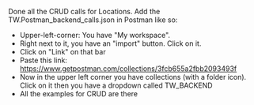 Done all the CRUD calls for Locations. Add the TW.Postman_backend_calls.json in Postman like so:

- Upper-left-corner: You have "My workspace".
- Right next to it, you have an "import" button. Click on it.
- Click on "Link" on that bar
- Paste this link: https://www.getpostman.com/collections/3fcb655a2fbb2093493f
- Now in the upper left corner you have collections (with a folder icon). Click on it then you have a dropdown called TW_BACKEND
- All the examples for CRUD are there
